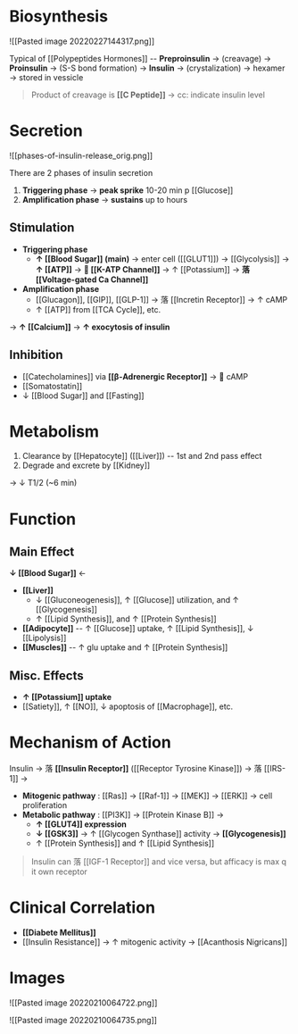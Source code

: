 # Biosynthesis

![[Pasted image 20220227144317.png]]

Typical of [[Polypeptides Hormones]] -- **Preproinsulin** → (creavage) → **Proinsulin** → (S-S bond formation) → **Insulin** → (crystalization) → hexamer → stored in vessicle

> Product of creavage is **[[C Peptide]]** -> cc: indicate insulin level

# Secretion

![[phases-of-insulin-release_orig.png]]

There are 2 phases of insulin secretion
1. **Triggering phase** → **peak sprike** 10-20 min p [[Glucose]]
2. **Amplification phase** → **sustains** up to hours

## Stimulation
- **Triggering phase**
	- **↑ [[Blood Sugar]] (main)** → enter cell ([[GLUT1]]) → [[Glycolysis]] → **↑ [[ATP]]** → ** [[K-ATP Channel]]** → ↑ [[Potassium]] → **落 [[Voltage-gated Ca Channel]]** 
- **Amplification phase**
	- [[Glucagon]], [[GIP]], [[GLP-1]] → 落 [[Incretin Receptor]] → ↑ cAMP 
	- ↑ [[ATP]] from [[TCA Cycle]], etc.

→ **↑ [[Calcium]]** → **↑ exocytosis of insulin**

## Inhibition
- [[Catecholamines]] via **[[β-Adrenergic Receptor]]** →  cAMP
- [[Somatostatin]]
- ↓ [[Blood Sugar]] and [[Fasting]]

# Metabolism
1. Clearance by [[Hepatocyte]] ([[Liver]]) -- 1st and 2nd pass effect
2. Degrade and excrete by [[Kidney]]

→ ↓ T1/2 (~6 min)

# Function
## Main Effect
**↓ [[Blood Sugar]]** ←
- **[[Liver]]**
	- ↓ [[Gluconeogenesis]], ↑ [[Glucose]] utilization, and ↑ [[Glycogenesis]]
	- ↑ [[Lipid Synthesis]], and ↑ [[Protein Synthesis]]
- **[[Adipocyte]]** -- ↑ [[Glucose]] uptake, ↑ [[Lipid Synthesis]], ↓ [[Lipolysis]]
- **[[Muscles]]** -- ↑ glu uptake and ↑ [[Protein Synthesis]]

## Misc. Effects
- **↑ [[Potassium]] uptake**
- [[Satiety]], ↑ [[NO]], ↓ apoptosis of [[Macrophage]], etc.

# Mechanism of Action
Insulin → 落 **[[Insulin Receptor]]** ([[Receptor Tyrosine Kinase]]) → 落 [[IRS-1]] →
- **Mitogenic pathway** : [[Ras]] → [[Raf-1]] → [[MEK]] → [[ERK]] → cell proliferation
- **Metabolic pathway** : [[PI3K]] → [[Protein Kinase B]] → 
	- **↑ [[GLUT4]] expression** 
	- **↓ [[GSK3]]** → ↑ [[Glycogen Synthase]] activity → **[[Glycogenesis]]**
	- ↑ [[Protein Synthesis]] and ↑ [[Lipid Synthesis]]

> Insulin can 落 [[IGF-1 Receptor]] and vice versa, but afficacy is max q it own receptor

# Clinical Correlation
- **[[Diabete Mellitus]]**
- [[Insulin Resistance]] → ↑ mitogenic activity → [[Acanthosis Nigricans]]

# Images

![[Pasted image 20220210064722.png]]

![[Pasted image 20220210064735.png]]